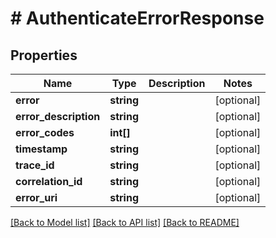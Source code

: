 # # AuthenticateErrorResponse

## Properties

Name | Type | Description | Notes
------------ | ------------- | ------------- | -------------
**error** | **string** |  | [optional]
**error_description** | **string** |  | [optional]
**error_codes** | **int[]** |  | [optional]
**timestamp** | **string** |  | [optional]
**trace_id** | **string** |  | [optional]
**correlation_id** | **string** |  | [optional]
**error_uri** | **string** |  | [optional]

[[Back to Model list]](../../README.md#models) [[Back to API list]](../../README.md#endpoints) [[Back to README]](../../README.md)
